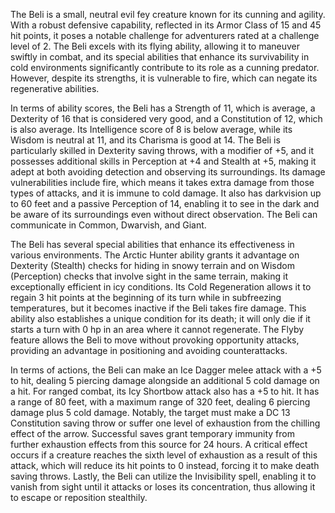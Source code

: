 The Beli is a small, neutral evil fey creature known for its cunning and agility. With a robust defensive capability, reflected in its Armor Class of 15 and 45 hit points, it poses a notable challenge for adventurers rated at a challenge level of 2. The Beli excels with its flying ability, allowing it to maneuver swiftly in combat, and its special abilities that enhance its survivability in cold environments significantly contribute to its role as a cunning predator. However, despite its strengths, it is vulnerable to fire, which can negate its regenerative abilities. 

In terms of ability scores, the Beli has a Strength of 11, which is average, a Dexterity of 16 that is considered very good, and a Constitution of 12, which is also average. Its Intelligence score of 8 is below average, while its Wisdom is neutral at 11, and its Charisma is good at 14. The Beli is particularly skilled in Dexterity saving throws, with a modifier of +5, and it possesses additional skills in Perception at +4 and Stealth at +5, making it adept at both avoiding detection and observing its surroundings. Its damage vulnerabilities include fire, which means it takes extra damage from those types of attacks, and it is immune to cold damage. It also has darkvision up to 60 feet and a passive Perception of 14, enabling it to see in the dark and be aware of its surroundings even without direct observation. The Beli can communicate in Common, Dwarvish, and Giant.

The Beli has several special abilities that enhance its effectiveness in various environments. The Arctic Hunter ability grants it advantage on Dexterity (Stealth) checks for hiding in snowy terrain and on Wisdom (Perception) checks that involve sight in the same terrain, making it exceptionally efficient in icy conditions. Its Cold Regeneration allows it to regain 3 hit points at the beginning of its turn while in subfreezing temperatures, but it becomes inactive if the Beli takes fire damage. This ability also establishes a unique condition for its death; it will only die if it starts a turn with 0 hp in an area where it cannot regenerate. The Flyby feature allows the Beli to move without provoking opportunity attacks, providing an advantage in positioning and avoiding counterattacks.

In terms of actions, the Beli can make an Ice Dagger melee attack with a +5 to hit, dealing 5 piercing damage alongside an additional 5 cold damage on a hit. For ranged combat, its Icy Shortbow attack also has a +5 to hit. It has a range of 80 feet, with a maximum range of 320 feet, dealing 6 piercing damage plus 5 cold damage. Notably, the target must make a DC 13 Constitution saving throw or suffer one level of exhaustion from the chilling effect of the arrow. Successful saves grant temporary immunity from further exhaustion effects from this source for 24 hours. A critical effect occurs if a creature reaches the sixth level of exhaustion as a result of this attack, which will reduce its hit points to 0 instead, forcing it to make death saving throws. Lastly, the Beli can utilize the Invisibility spell, enabling it to vanish from sight until it attacks or loses its concentration, thus allowing it to escape or reposition stealthily.